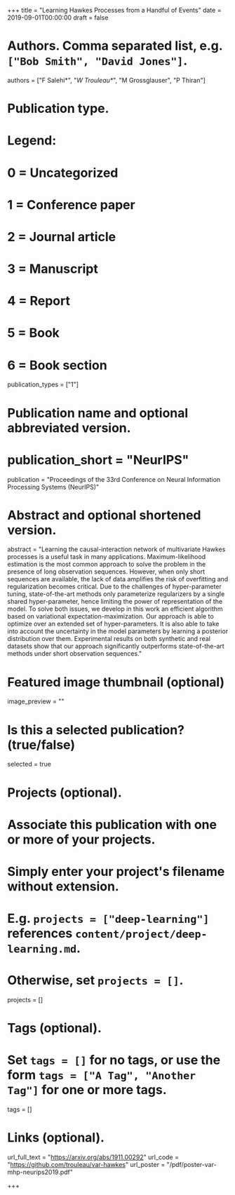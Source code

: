 +++
title = "Learning Hawkes Processes from a Handful of Events"
date = 2019-09-01T00:00:00
draft = false

# Authors. Comma separated list, e.g. `["Bob Smith", "David Jones"]`.
authors = ["F Salehi&#42;", "<em>W Trouleau&#42;</em>", "M Grossglauser", "P Thiran"]

# Publication type.
# Legend:
# 0 = Uncategorized
# 1 = Conference paper
# 2 = Journal article
# 3 = Manuscript
# 4 = Report
# 5 = Book
# 6 = Book section
publication_types = ["1"]

# Publication name and optional abbreviated version.
# publication_short = "NeurIPS"
publication = "Proceedings of the 33rd Conference on Neural Information Processing Systems (NeurIPS)"

# Abstract and optional shortened version.
abstract = "Learning the causal-interaction network of multivariate Hawkes processes is a useful task in many applications. Maximum-likelihood estimation is the most common approach to solve the problem in the presence of long observation sequences. However, when only short sequences are available, the lack of data amplifies the risk of overfitting and regularization becomes critical. Due to the challenges of hyper-parameter tuning, state-of-the-art methods only parameterize regularizers by a single shared hyper-parameter, hence limiting the power of representation of the model. To solve both issues, we develop in this work an efficient algorithm based on variational expectation-maximization. Our approach is able to optimize over an extended set of hyper-parameters. It is also able to take into account the uncertainty in the model parameters by learning a posterior distribution over them. Experimental results on both synthetic and real datasets show that our approach significantly outperforms state-of-the-art methods under short observation sequences."

# Featured image thumbnail (optional)
image_preview = ""

# Is this a selected publication? (true/false)
selected = true

# Projects (optional).
#   Associate this publication with one or more of your projects.
#   Simply enter your project's filename without extension.
#   E.g. `projects = ["deep-learning"]` references `content/project/deep-learning.md`.
#   Otherwise, set `projects = []`.
projects = []

# Tags (optional).
#   Set `tags = []` for no tags, or use the form `tags = ["A Tag", "Another Tag"]` for one or more tags.
tags = []

# Links (optional).
url_full_text = "https://arxiv.org/abs/1911.00292"
url_code = "https://github.com/trouleau/var-hawkes"
url_poster = "/pdf/poster-var-mhp-neurips2019.pdf"


+++

